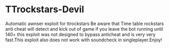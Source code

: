 # TTrockstars-Devil
Automatic awnser exploit for ttrockstars
Be aware that Time table rockstars anti cheat will detect and kick out of game if you leave the bot running until 140+ this exploit was not designed to bypass anticheat and is very very fast.This exploit also does not work with soundcheck in singleplayer.Enjoy!
